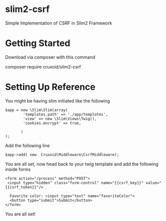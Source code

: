# slim2-csrf
Simple Implementation of CSRF in Slim2 Framework


Getting Started
===================================

Download via composer with this command

  composer require cruxoid/slim2-csrf
  
Setting Up Reference
====================================

You might be having slim initiated like the following

```
$app = new \Slim\Slim(array(
        'templates.path' => './app/templates',
        'view' => new \Slim\Views\Twig(),
        'cookies.encrypt' => true,
               
       )    
);

```
Add the following line

```
$app->add( new  Cruxoid\Middleware\CsrfMiddleware);
```

You are all set, now head back to your twig template and add the following inside forms

```
<form action="/process" method="POST">
 <input type="hidden" class="form-control" name="{{csrf_key}}" value="{{csrf_token}}"/>
  
  Favorite color: <input type="text" name="favoriteColor">
  <button type="submit">Submit</button>
</form>

```

You are all set!
